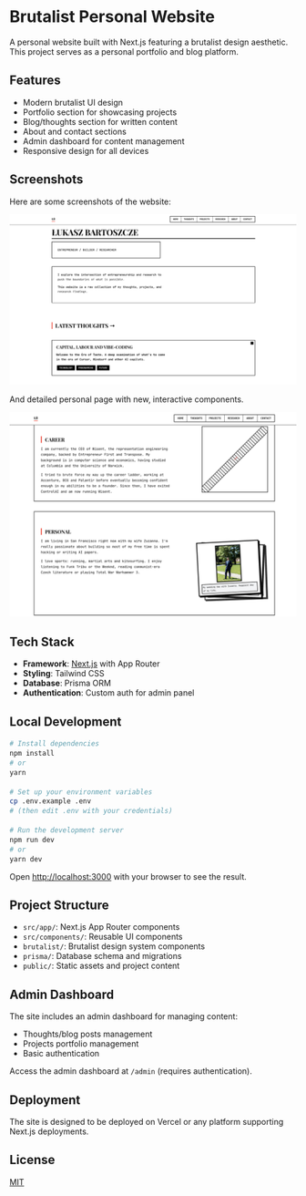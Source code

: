 # Brutalist Personal Website

A personal website built with Next.js featuring a brutalist design aesthetic. This project serves as a personal portfolio and blog platform.

## Features

- Modern brutalist UI design
- Portfolio section for showcasing projects
- Blog/thoughts section for written content
- About and contact sections
- Admin dashboard for content management
- Responsive design for all devices

## Screenshots

Here are some screenshots of the website:

![Website Screenshot 1](screenshots/screenshot1.png)

And detailed personal page with new, interactive components.

![Website Screenshot 2](screenshots/screenshot2.png)

## Tech Stack

- **Framework**: [Next.js](https://nextjs.org) with App Router
- **Styling**: Tailwind CSS
- **Database**: Prisma ORM
- **Authentication**: Custom auth for admin panel

## Local Development

```bash
# Install dependencies
npm install
# or
yarn

# Set up your environment variables
cp .env.example .env
# (then edit .env with your credentials)

# Run the development server
npm run dev
# or
yarn dev
```

Open [http://localhost:3000](http://localhost:3000) with your browser to see the result.

## Project Structure

- `src/app/`: Next.js App Router components
- `src/components/`: Reusable UI components
- `brutalist/`: Brutalist design system components
- `prisma/`: Database schema and migrations
- `public/`: Static assets and project content

## Admin Dashboard

The site includes an admin dashboard for managing content:
- Thoughts/blog posts management
- Projects portfolio management
- Basic authentication

Access the admin dashboard at `/admin` (requires authentication).

## Deployment

The site is designed to be deployed on Vercel or any platform supporting Next.js deployments.

## License

[MIT](https://choosealicense.com/licenses/mit/)
